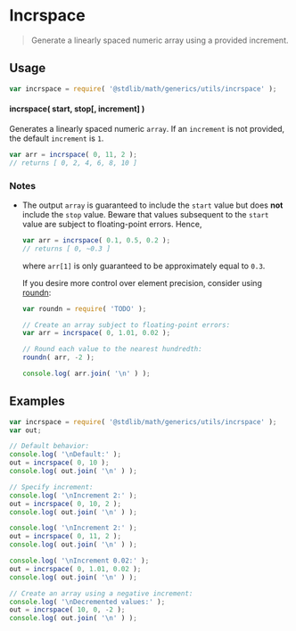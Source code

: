 Incrspace
===
> Generate a linearly spaced numeric array using a provided increment.

<!-- <usage> -->
## Usage

``` javascript
var incrspace = require( '@stdlib/math/generics/utils/incrspace' );
```

#### incrspace( start, stop[, increment] )

Generates a linearly spaced numeric `array`. If an `increment` is not provided, the default `increment` is `1`.

``` javascript
var arr = incrspace( 0, 11, 2 );
// returns [ 0, 2, 4, 6, 8, 10 ]
```
<!-- </usage> -->

<!-- <notes> -->
### Notes

*   The output `array` is guaranteed to include the `start` value but does __not__ include the `stop` value. Beware that values subsequent to the `start` value are subject to floating-point errors. Hence,

    ``` javascript
    var arr = incrspace( 0.1, 0.5, 0.2 );
    // returns [ 0, ~0.3 ]
    ```

    where `arr[1]` is only guaranteed to be approximately equal to `0.3`.

    <!-- FIXME: roundn link -->
    If you desire more control over element precision, consider using [roundn](https://github.com/compute-io/roundn):

    ``` javascript
    var roundn = require( 'TODO' );

    // Create an array subject to floating-point errors:
    var arr = incrspace( 0, 1.01, 0.02 );

    // Round each value to the nearest hundredth:
    roundn( arr, -2 );

    console.log( arr.join( '\n' ) );
    ```

<!-- </notes> -->

<!-- <examples> -->
## Examples

``` javascript
var incrspace = require( '@stdlib/math/generics/utils/incrspace' );
var out;

// Default behavior:
console.log( '\nDefault:' );
out = incrspace( 0, 10 );
console.log( out.join( '\n' ) );

// Specify increment:
console.log( '\nIncrement 2:' );
out = incrspace( 0, 10, 2 );
console.log( out.join( '\n' ) );

console.log( '\nIncrement 2:' );
out = incrspace( 0, 11, 2 );
console.log( out.join( '\n' ) );

console.log( '\nIncrement 0.02:' );
out = incrspace( 0, 1.01, 0.02 );
console.log( out.join( '\n' ) );

// Create an array using a negative increment:
console.log( '\nDecremented values:' );
out = incrspace( 10, 0, -2 );
console.log( out.join( '\n' ) );
```
<!-- </examples> -->

<!-- <links> -->
<!-- </links> -->

